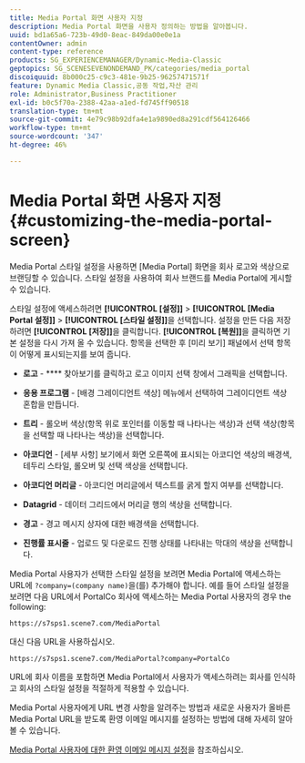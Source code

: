 ```yaml
---
title: Media Portal 화면 사용자 지정
description: Media Portal 화면을 사용자 정의하는 방법을 알아봅니다.
uuid: bd1a65a6-723b-49d0-8eac-849da00e0e1a
contentOwner: admin
content-type: reference
products: SG_EXPERIENCEMANAGER/Dynamic-Media-Classic
geptopics: SG_SCENESEVENONDEMAND_PK/categories/media_portal
discoiquuid: 8b000c25-c9c3-481e-9b25-96257471571f
feature: Dynamic Media Classic,공동 작업,자산 관리
role: Administrator,Business Practitioner
exl-id: b0c5f70a-2388-42aa-a1ed-fd745ff90518
translation-type: tm+mt
source-git-commit: 4e79c98b92dfa4e1a9890ed8a291cdf564126466
workflow-type: tm+mt
source-wordcount: '347'
ht-degree: 46%

---
```


# Media Portal 화면 사용자 지정{#customizing-the-media-portal-screen}

Media Portal 스타일 설정을 사용하면 [Media Portal] 화면을 회사 로고와 색상으로 브랜딩할 수 있습니다. 스타일 설정을 사용하여 회사 브랜드를 Media Portal에 게시할 수 있습니다.

스타일 설정에 액세스하려면 **[!UICONTROL [설정]]** > **[!UICONTROL [Media Portal 설정]]** > **[!UICONTROL [스타일 설정]]**&#x200B;을 선택합니다. 설정을 만든 다음 저장하려면 **[!UICONTROL [저장]]**&#x200B;을 클릭합니다. **[!UICONTROL [복원]]**&#x200B;을 클릭하면 기본 설정을 다시 가져 올 수 있습니다. 항목을 선택한 후 [미리 보기] 패널에서 선택 항목이 어떻게 표시되는지를 보여 줍니다.

* **로고**  -  **** 찾아보기를 클릭하고 로고 이미지 선택 창에서 그래픽을 선택합니다.

* **응용 프로그램**  - [배경 그레이디언트 색상] 메뉴에서 선택하여 그레이디언트 색상 혼합을 만듭니다.

* **트리**  - 롤오버 색상(항목 위로 포인터를 이동할 때 나타나는 색상)과 선택 색상(항목을 선택할 때 나타나는 색상)을 선택합니다.

* **아코디언**  - [세부 사항] 보기에서 화면 오른쪽에 표시되는 아코디언 색상의 배경색, 테두리 스타일, 롤오버 및 선택 색상을 선택합니다.

* **아코디언 머리글**  - 아코디언 머리글에서 텍스트를 굵게 할지 여부를 선택합니다.

* **Datagrid**  - 데이터 그리드에서 머리글 행의 색상을 선택합니다.

* **경고**  - 경고 메시지 상자에 대한 배경색을 선택합니다.

* **진행률 표시줄**  - 업로드 및 다운로드 진행 상태를 나타내는 막대의 색상을 선택합니다.

Media Portal 사용자가 선택한 스타일 설정을 보려면 Media Portal에 액세스하는 URL에 `?company=(company name)`을(를) 추가해야 합니다. 예를 들어 스타일 설정을 보려면 다음 URL에서 PortalCo 회사에 액세스하는 Media Portal 사용자의 경우 the following:

`https://s7sps1.scene7.com/MediaPortal`

대신 다음 URL을 사용하십시오.

`https://s7sps1.scene7.com/MediaPortal?company=PortalCo`

URL에 회사 이름을 포함하면 Media Portal에서 사용자가 액세스하려는 회사를 인식하고 회사의 스타일 설정을 적절하게 적용할 수 있습니다.

Media Portal 사용자에게 URL 변경 사항을 알려주는 방법과 새로운 사용자가 올바른 Media Portal URL을 받도록 환영 이메일 메시지를 설정하는 방법에 대해 자세히 알아볼 수 있습니다.

[Media Portal 사용자에 대한 환영 이메일 메시지 설정](adding-media-portal-users.md#setting_up_the_welcome_e_mail_message_for_media_portal_users)을 참조하십시오.
